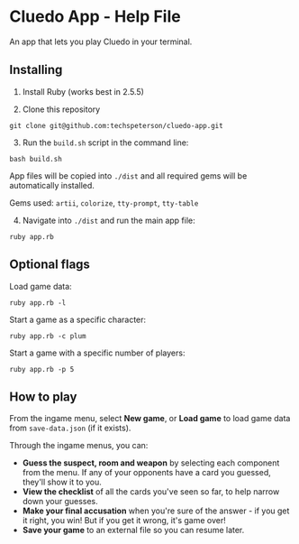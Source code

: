 # Cluedo App - Help File
An app that lets you play Cluedo in your terminal.

## Installing
1. Install Ruby (works best in 2.5.5)

2. Clone this repository

```
git clone git@github.com:techspeterson/cluedo-app.git
```

3. Run the `build.sh` script in the command line:
```
bash build.sh
```
App files will be copied into `./dist` and all required gems will be automatically installed.

Gems used: `artii`, `colorize`, `tty-prompt`, `tty-table`

4. Navigate into `./dist` and run the main app file:
```
ruby app.rb
```

## Optional flags
Load game data:
```
ruby app.rb -l
```
Start a game as a specific character:
```
ruby app.rb -c plum
```
Start a game with a specific number of players:
```
ruby app.rb -p 5
```
## How to play
From the ingame menu, select **New game**, or **Load game** to load game data from `save-data.json` (if it exists).

Through the ingame menus, you can:

- **Guess the suspect, room and weapon** by selecting each component from the menu. If any of your opponents have a card you guessed, they'll show it to you.
- **View the checklist** of all the cards you've seen so far, to help narrow down your guesses.
- **Make your final accusation** when you're sure of the answer - if you get it right, you win! But if you get it wrong, it's game over!
- **Save your game** to an external file so you can resume later.